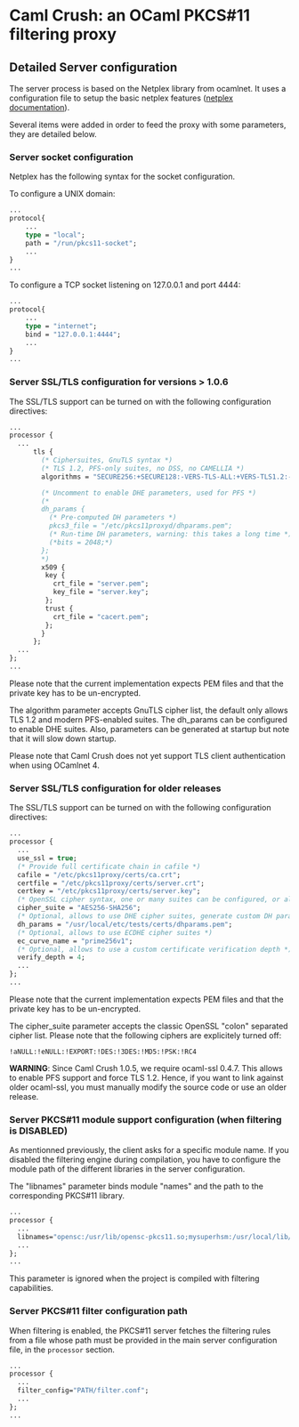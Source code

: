 # Caml Crush: an OCaml PKCS#11 filtering proxy

## Detailed Server configuration
The server process is based on the Netplex library from ocamlnet.
It uses a configuration file to setup the basic netplex features ([netplex documentation][]).

Several items were added in order to feed the proxy with some parameters, they are detailed
below.

[netplex documentation]: http://projects.camlcity.org/projects/ocamlnet.html

### Server socket configuration
Netplex has the following syntax for the socket configuration.

To configure a UNIX domain:

```ocaml
...
protocol{
    ...
    type = "local";
    path = "/run/pkcs11-socket";
    ...
}
...
```

To configure a TCP socket listening on 127.0.0.1 and port 4444:

```ocaml
...
protocol{
    ...
    type = "internet";
    bind = "127.0.0.1:4444";
    ...
}
...
```

### Server SSL/TLS configuration for versions > 1.0.6
The SSL/TLS support can be turned on with the following configuration directives:

```ocaml
...
processor {
  ...
      tls {
        (* Ciphersuites, GnuTLS syntax *)
        (* TLS 1.2, PFS-only suites, no DSS, no CAMELLIA *)
        algorithms = "SECURE256:+SECURE128:-VERS-TLS-ALL:+VERS-TLS1.2:-RSA:-DHE-DSS:-CAMELLIA-128-CBC:-CAMELLIA-256-CBC";

        (* Uncomment to enable DHE parameters, used for PFS *)
        (*
        dh_params {
          (* Pre-computed DH parameters *)
          pkcs3_file = "/etc/pkcs11proxyd/dhparams.pem";
          (* Run-time DH parameters, warning: this takes a long time *)
          (*bits = 2048;*)
        };
        *)
        x509 {
         key {
           crt_file = "server.pem";
           key_file = "server.key";
         };
         trust {
           crt_file = "cacert.pem";
         };
        }
      };
  ...
};
...
```

Please note that the current implementation expects PEM files and that
the private key has to be un-encrypted.

The algorithm parameter accepts GnuTLS cipher list, the default only allows TLS 1.2 and modern PFS-enabled suites.
The dh\_params can be configured to enable DHE suites. Also, parameters can be generated at startup but note that it will slow down startup.

Please note that Caml Crush does not yet support TLS client authentication when using OCamlnet 4.

### Server SSL/TLS configuration for older releases
The SSL/TLS support can be turned on with the following configuration directives:

```ocaml
...
processor {
  ...
  use_ssl = true;
  (* Provide full certificate chain in cafile *)
  cafile = "/etc/pkcs11proxy/certs/ca.crt";
  certfile = "/etc/pkcs11proxy/certs/server.crt";
  certkey = "/etc/pkcs11proxy/certs/server.key";
  (* OpenSSL cipher syntax, one or many suites can be configured, or alias such as HIGH *)
  cipher_suite = "AES256-SHA256";
  (* Optional, allows to use DHE cipher suites, generate custom DH paramerters *)
  dh_params = "/usr/local/etc/tests/certs/dhparams.pem";
  (* Optional, allows to use ECDHE cipher suites *)
  ec_curve_name = "prime256v1";
  (* Optional, allows to use a custom certificate verification depth *)
  verify_depth = 4;
  ...
};
...
```

Please note that the current implementation expects PEM files and that
the private key has to be un-encrypted.

The cipher\_suite parameter accepts the classic OpenSSL "colon" separated cipher list.
Please note that the following ciphers are explicitely turned off:

    !aNULL:!eNULL:!EXPORT:!DES:!3DES:!MD5:!PSK:!RC4


**WARNING**: Since Caml Crush 1.0.5, we require ocaml-ssl 0.4.7. This allows to enable PFS support and force TLS 1.2. Hence, if you want to link against older ocaml-ssl, you must manually modify the source code or use an older release.

### Server PKCS#11 module support configuration (when filtering is DISABLED)
As mentionned previously, the client asks for a specific module name.
If you disabled the filtering engine during compilation, you have to configure the module path of the different libraries in the server configuration.

The "libnames" parameter binds module "names" and the path to the corresponding PKCS#11 library.

```ocaml
...
processor {
  ...
  libnames="opensc:/usr/lib/opensc-pkcs11.so;mysuperhsm:/usr/local/lib/libmysuperhsm.so;";
  ...
};
...
```

This parameter is ignored when the project is compiled with filtering capabilities.

### Server PKCS#11 filter configuration path

When filtering is enabled, the PKCS#11 server fetches the filtering rules from a file whose path must 
be provided in the main server configuration file, in the `processor` section.

```ocaml
...
processor {
  ...
  filter_config="PATH/filter.conf";
  ...
};
...
```
